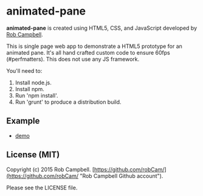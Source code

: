 # animated-pane

**animated-pane** is created using HTML5, CSS, and JavaScript developed by [Rob Campbell](https://github.com/robCam/).

This is single page web app to demonstrate a HTML5 prototype for an animated pane.
It's all hand crafted custom code to ensure 60fps (#perfmatters). This does not use any JS framework. 

You'll need to:

1. Install node.js.
1. Install npm.
1. Run 'npm install'.
1. Run 'grunt' to produce a distribution build.

## Example

* [demo](http://robcam.github.io/demos/05_animated-pane/)

## License (MIT)

Copyright (c) 2015 Rob Campbell. [https://github.com/robCam/](https://github.com/robCam/ "Rob Campbell Github account").

Please see the LICENSE file.